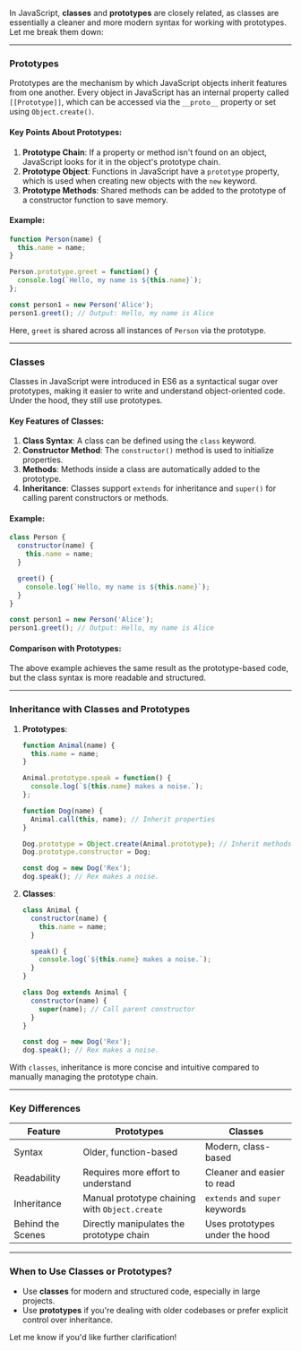 In JavaScript, **classes** and **prototypes** are closely related, as classes are essentially a cleaner and more modern syntax for working with prototypes. Let me break them down:

---

### **Prototypes**
Prototypes are the mechanism by which JavaScript objects inherit features from one another. Every object in JavaScript has an internal property called `[[Prototype]]`, which can be accessed via the `__proto__` property or set using `Object.create()`.

#### Key Points About Prototypes:
1. **Prototype Chain**: If a property or method isn't found on an object, JavaScript looks for it in the object's prototype chain.
2. **Prototype Object**: Functions in JavaScript have a `prototype` property, which is used when creating new objects with the `new` keyword.
3. **Prototype Methods**: Shared methods can be added to the prototype of a constructor function to save memory.

#### Example:
```javascript
function Person(name) {
  this.name = name;
}

Person.prototype.greet = function() {
  console.log(`Hello, my name is ${this.name}`);
};

const person1 = new Person('Alice');
person1.greet(); // Output: Hello, my name is Alice
```

Here, `greet` is shared across all instances of `Person` via the prototype.

---

### **Classes**
Classes in JavaScript were introduced in ES6 as a syntactical sugar over prototypes, making it easier to write and understand object-oriented code. Under the hood, they still use prototypes.

#### Key Features of Classes:
1. **Class Syntax**: A class can be defined using the `class` keyword.
2. **Constructor Method**: The `constructor()` method is used to initialize properties.
3. **Methods**: Methods inside a class are automatically added to the prototype.
4. **Inheritance**: Classes support `extends` for inheritance and `super()` for calling parent constructors or methods.

#### Example:
```javascript
class Person {
  constructor(name) {
    this.name = name;
  }

  greet() {
    console.log(`Hello, my name is ${this.name}`);
  }
}

const person1 = new Person('Alice');
person1.greet(); // Output: Hello, my name is Alice
```

#### Comparison with Prototypes:
The above example achieves the same result as the prototype-based code, but the class syntax is more readable and structured.

---

### **Inheritance with Classes and Prototypes**
1. **Prototypes**:
   ```javascript
   function Animal(name) {
     this.name = name;
   }

   Animal.prototype.speak = function() {
     console.log(`${this.name} makes a noise.`);
   };

   function Dog(name) {
     Animal.call(this, name); // Inherit properties
   }

   Dog.prototype = Object.create(Animal.prototype); // Inherit methods
   Dog.prototype.constructor = Dog;

   const dog = new Dog('Rex');
   dog.speak(); // Rex makes a noise.
   ```

2. **Classes**:
   ```javascript
   class Animal {
     constructor(name) {
       this.name = name;
     }

     speak() {
       console.log(`${this.name} makes a noise.`);
     }
   }

   class Dog extends Animal {
     constructor(name) {
       super(name); // Call parent constructor
     }
   }

   const dog = new Dog('Rex');
   dog.speak(); // Rex makes a noise.
   ```

With `classes`, inheritance is more concise and intuitive compared to manually managing the prototype chain.

---

### **Key Differences**
| Feature               | Prototypes                                    | Classes                                      |
|-----------------------|-----------------------------------------------|---------------------------------------------|
| Syntax               | Older, function-based                         | Modern, class-based                        |
| Readability          | Requires more effort to understand            | Cleaner and easier to read                 |
| Inheritance          | Manual prototype chaining with `Object.create` | `extends` and `super` keywords             |
| Behind the Scenes    | Directly manipulates the prototype chain       | Uses prototypes under the hood             |

---

### When to Use Classes or Prototypes?
- Use **classes** for modern and structured code, especially in large projects.
- Use **prototypes** if you're dealing with older codebases or prefer explicit control over inheritance.

Let me know if you'd like further clarification!